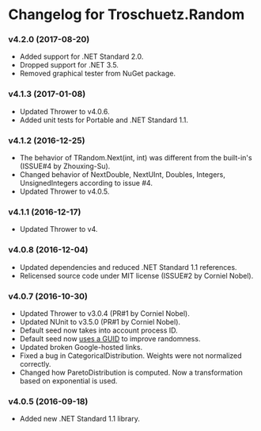 # Changelog for Troschuetz.Random #

### v4.2.0 (2017-08-20)

* Added support for .NET Standard 2.0.
* Dropped support for .NET 3.5.
* Removed graphical tester from NuGet package.

### v4.1.3 (2017-01-08)

* Updated Thrower to v4.0.6.
* Added unit tests for Portable and .NET Standard 1.1.

### v4.1.2 (2016-12-25)

* The behavior of TRandom.Next(int, int) was different from the built-in's (ISSUE#4 by Zhouxing-Su).
* Changed behavior of NextDouble, NextUInt, Doubles, Integers, UnsignedIntegers according to issue #4.
* Updated Thrower to v4.0.5.

### v4.1.1 (2016-12-17)

* Updated Thrower to v4.

### v4.0.8 (2016-12-04)

* Updated dependencies and reduced .NET Standard 1.1 references.
* Relicensed source code under MIT license (ISSUE#2 by Corniel Nobel).

### v4.0.7 (2016-10-30)

* Updated Thrower to v3.0.4 (PR#1 by Corniel Nobel).
* Updated NUnit to v3.5.0 (PR#1 by Corniel Nobel).
* Default seed now takes into account process ID.
* Default seed now [uses a GUID](http://stackoverflow.com/a/18267477/1880086) to improve randomness.
* Updated broken Google-hosted links.
* Fixed a bug in CategoricalDistribution. Weights were not normalized correctly.
* Changed how ParetoDistribution is computed. Now a transformation based on exponential is used.

### v4.0.5 (2016-09-18)

* Added new .NET Standard 1.1 library.
